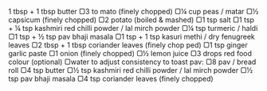 1 tbsp + 1 tbsp butter
▢3 to mato (finely chopped)
▢¼ cup peas / matar
▢½ capsicum (finely chopped)
▢2 potato (boiled & mashed)
▢1 tsp salt
▢1 tsp + ¼ tsp kashmiri red chilli powder / lal mirch powder
▢¼ tsp turmeric / haldi
▢1 tsp + ½ tsp pav bhaji masala
▢1 tsp + 1 tsp kasuri methi / dry fenugreek leaves
▢2 tbsp + 1 tbsp coriander leaves (finely chop ped)
▢1 tsp ginger garlic paste
▢1 onion (finely chopped)
▢½ lemon juice
▢3 drops red food colour (optional)
▢water to adjust consistency
to toast pav:
▢8 pav / bread roll
▢4 tsp butter
▢½ tsp kashmiri red chilli powder / lal mirch powder
▢½ tsp pav bhaji masala
▢4 tsp coriander leaves (finely chopped)

